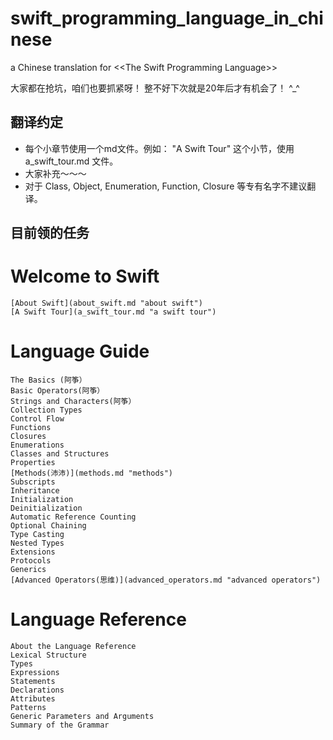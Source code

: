swift_programming_language_in_chinese
=====================================

a Chinese translation for &lt;&lt;The Swift Programming Language>>

大家都在抢坑，咱们也要抓紧呀！ 整不好下次就是20年后才有机会了！ ^_^

翻译约定
-------

- 每个小章节使用一个md文件。例如： "A Swift Tour" 这个小节，使用 a_swift_tour.md 文件。
- 大家补充～～～
- 对于 Class, Object, Enumeration, Function, Closure  等专有名字不建议翻译。

目前领的任务
-------
# Welcome to Swift #

    [About Swift](about_swift.md "about swift")
    [A Swift Tour](a_swift_tour.md "a swift tour")

# Language Guide #

    The Basics (阿筝）
    Basic Operators(阿筝）
    Strings and Characters(阿筝）
    Collection Types
    Control Flow
    Functions
    Closures
    Enumerations
    Classes and Structures
    Properties
    [Methods(沛沛)](methods.md "methods")
    Subscripts
    Inheritance
    Initialization
    Deinitialization
    Automatic Reference Counting
    Optional Chaining
    Type Casting
    Nested Types
    Extensions
    Protocols
    Generics
    [Advanced Operators(思维)](advanced_operators.md "advanced operators")

# Language Reference #

    About the Language Reference
    Lexical Structure
    Types
    Expressions
    Statements
    Declarations
    Attributes
    Patterns
    Generic Parameters and Arguments
    Summary of the Grammar
